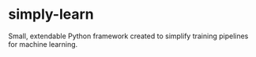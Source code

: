 # simply-learn
Small, extendable Python framework created to simplify training pipelines for machine learning.
